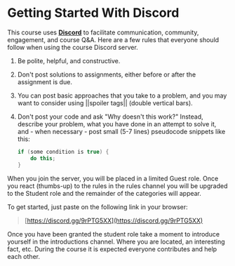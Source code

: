 # Getting Started With Discord

This course uses [**Discord**](https://discord.com/brand-new) to facilitate
communication, community, engagement, and course Q&A. Here are a few rules that
everyone should follow when using the course Discord server.

1. Be polite, helpful, and constructive.

2. Don't post solutions to assignments, either before or after the assignment is
   due.

3. You can post basic approaches that you take to a problem, and you may want to
   consider using ||spoiler tags|| (double vertical bars).

4. Don't post your code and ask "Why doesn't this work?" Instead, describe your
   problem, what you have done in an attempt to solve it, and - when necessary -
   post small (5-7 lines) pseudocode snippets like this:

   ```java
   if (some condition is true) {
       do this;
   }
   ```

When you join the server, you will be placed in a limited Guest role. Once you react (thumbs-up) to the rules in the rules channel you will be upgraded to the Student role and the remainder of the categories will appear.

To get started, just paste on the following link in your browser:

> [https://discord.gg/9rPTG5XX](https://discord.gg/9rPTG5XX)

Once you have been granted the student role take a moment to introduce yourself in the introductions channel.  Where you are located, an interesting fact, etc.  During the course it is expected everyone contributes and help each other.
